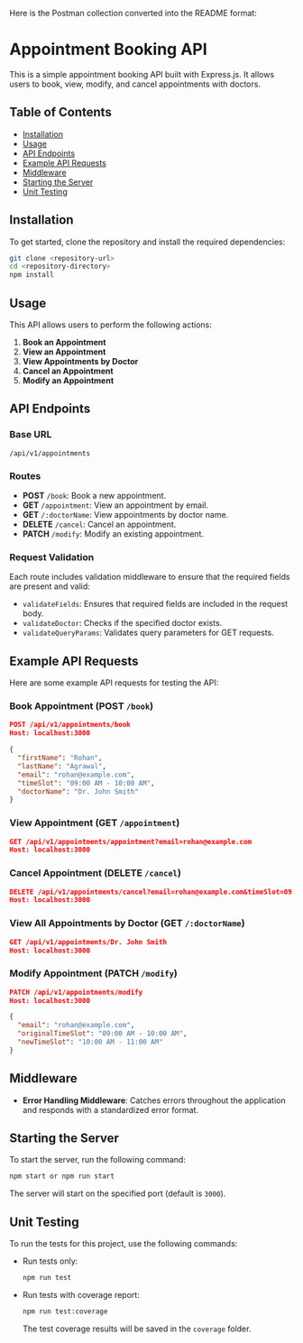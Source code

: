 Here is the Postman collection converted into the README format:

# Appointment Booking API

This is a simple appointment booking API built with Express.js. It allows users to book, view, modify, and cancel appointments with doctors.

## Table of Contents

- [Installation](#installation)
- [Usage](#usage)
- [API Endpoints](#api-endpoints)
- [Example API Requests](#example-api-requests)
- [Middleware](#middleware)
- [Starting the Server](#starting-the-server)
- [Unit Testing](#unit-testing)

## Installation

To get started, clone the repository and install the required dependencies:

```bash
git clone <repository-url>
cd <repository-directory>
npm install
```

## Usage

This API allows users to perform the following actions:

1. **Book an Appointment**
2. **View an Appointment**
3. **View Appointments by Doctor**
4. **Cancel an Appointment**
5. **Modify an Appointment**

## API Endpoints

### Base URL

```
/api/v1/appointments
```

### Routes

- **POST** `/book`: Book a new appointment.
- **GET** `/appointment`: View an appointment by email.
- **GET** `/:doctorName`: View appointments by doctor name.
- **DELETE** `/cancel`: Cancel an appointment.
- **PATCH** `/modify`: Modify an existing appointment.

### Request Validation

Each route includes validation middleware to ensure that the required fields are present and valid:

- `validateFields`: Ensures that required fields are included in the request body.
- `validateDoctor`: Checks if the specified doctor exists.
- `validateQueryParams`: Validates query parameters for GET requests.

## Example API Requests

Here are some example API requests for testing the API:

### Book Appointment (POST `/book`)

```json
POST /api/v1/appointments/book
Host: localhost:3000

{
  "firstName": "Rohan",
  "lastName": "Agrawal",
  "email": "rohan@example.com",
  "timeSlot": "09:00 AM - 10:00 AM",
  "doctorName": "Dr. John Smith"
}
```

### View Appointment (GET `/appointment`)

```json
GET /api/v1/appointments/appointment?email=rohan@example.com
Host: localhost:3000
```

### Cancel Appointment (DELETE `/cancel`)

```json
DELETE /api/v1/appointments/cancel?email=rohan@example.com&timeSlot=09:00 AM - 10:00 AM
Host: localhost:3000
```

### View All Appointments by Doctor (GET `/:doctorName`)

```json
GET /api/v1/appointments/Dr. John Smith
Host: localhost:3000
```

### Modify Appointment (PATCH `/modify`)

```json
PATCH /api/v1/appointments/modify
Host: localhost:3000

{
  "email": "rohan@example.com",
  "originalTimeSlot": "09:00 AM - 10:00 AM",
  "newTimeSlot": "10:00 AM - 11:00 AM"
}
```

## Middleware

- **Error Handling Middleware**: Catches errors throughout the application and responds with a standardized error format.

## Starting the Server

To start the server, run the following command:

```bash
npm start or npm run start
```

The server will start on the specified port (default is `3000`).

## Unit Testing

To run the tests for this project, use the following commands:

- Run tests only:
  ```bash
  npm run test
  ```

- Run tests with coverage report:
  ```bash
  npm run test:coverage
  ```

  The test coverage results will be saved in the `coverage` folder.

